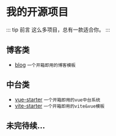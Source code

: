 # 我的开源项目

::: tip 前言
这么多项目，总有一款适合你。
:::

## 博客类
- [blog](https://gitee.com/lubanseven/blog) `一个开箱即用的博客模板`


## 中台类
- [vue-starter](https://github.com/JasonBai007/vue-starter) `一个开箱即用的vue中台系统`  
- [vite-starter](https://github.com/JasonBai007/vite-starter) `一个开箱即用的vite&vue模板`

## 未完待续...
